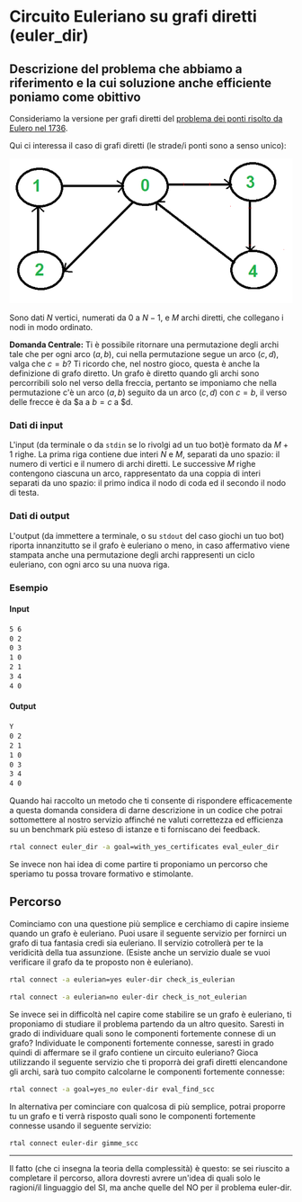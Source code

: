 # Circuito Euleriano su grafi diretti (euler_dir)

## Descrizione del problema che abbiamo a riferimento e la cui soluzione anche efficiente poniamo come obittivo
   
Consideriamo la versione per grafi diretti del [problema dei ponti risolto da Eulero nel 1736](https://en.wikipedia.org/wiki/Seven_Bridges_of_K%C3%B6nigsberg).

Qui ci interessa il caso di grafi diretti (le strade/i ponti sono a senso unico):

![image](figs/euler-dir.png)

Sono dati $N$ vertici, numerati da $0$ a $N-1$, e $M$ archi diretti, che collegano i nodi in modo ordinato.

  <strong>Domanda Centrale:</strong> Ti è possibile ritornare una permutazione degli archi tale che per ogni arco $(a,b)$, cui nella permutazione segue un arco $(c,d)$, valga che $c = b$? 
Ti ricordo che, nel nostro gioco, questa è anche la definizione di grafo diretto. Un grafo è diretto quando gli archi sono percorribili solo nel verso della freccia, pertanto se imponiamo che nella permutazione c'è un arco $(a,b)$ seguito da un arco $(c,d)$ con $c = b$, il verso delle frecce è da $a a $b = c$ a $d.


### Dati di input
  
L'input (da terminale o da `stdin` se lo rivolgi ad un tuo bot)è formato da $M+1$ righe. 
La prima riga contiene due interi $N$ e $M$, separati da uno spazio: il numero di vertici e il numero di archi diretti.
Le successive $M$ righe contengono ciascuna un arco, rappresentato da una coppia di interi separati da uno spazio: il primo indica il nodo di coda ed il secondo il nodo di testa.

### Dati di output

L'output (da immettere a terminale, o su `stdout` del caso giochi un tuo bot) riporta innanzitutto se il grafo è euleriano o meno, in caso affermativo viene stampata anche una permutazione degli archi rappresenti un ciclo euleriano, con ogni arco su una nuova riga.

### Esempio

#### Input

```bash
5 6
0 2
0 3
1 0
2 1
3 4
4 0
```

#### Output

```bash
Y
0 2
2 1
1 0
0 3
3 4
4 0
```

Quando hai raccolto un metodo che ti consente di rispondere efficacemente a questa domanda considera di darne descrizione in un codice che potrai sottomettere al nostro servizio affinché ne valuti correttezza ed efficienza su un benchmark più esteso di istanze e ti forniscano dei feedback.

```bash
rtal connect euler_dir -a goal=with_yes_certificates eval_euler_dir
```

Se invece non hai idea di come partire ti proponiamo un percorso che speriamo tu possa trovare formativo e stimolante.

## Percorso

Cominciamo con una questione più semplice e cerchiamo di capire insieme quando un grafo è euleriano.
Puoi usare il seguente servizio per fornirci un grafo di tua fantasia credi sia euleriano. Il servizio cotrollerà per te la veridicità della tua assunzione.
(Esiste anche un servizio duale se vuoi verificare il grafo da te proposto non è euleriano).

```bash
rtal connect -a eulerian=yes euler-dir check_is_eulerian
```

```bash
rtal connect -a eulerian=no euler-dir check_is_not_eulerian
```

Se invece sei in difficoltà nel capire come stabilire se un grafo è euleriano, ti proponiamo di studiare il problema partendo da un altro quesito.
Saresti in grado di individuare quali sono le componenti fortemente connese di un grafo? 
Individuate le componenti fortemente connesse, saresti in grado quindi di affermare se il grafo contiene un circuito euleriano?
Gioca utilizzando il seguente servizio che ti proporrà dei grafi diretti elencandone gli archi, sarà tuo compito calcolarne le componenti fortemente connesse:

```bash
rtal connect -a goal=yes_no euler-dir eval_find_scc
```

In alternativa per cominciare con qualcosa di più semplice, potrai proporre tu un grafo e ti verrà risposto quali sono le componenti fortemente connesse usando il seguente servizio:

```bash
rtal connect euler-dir gimme_scc
```

------------------------------------------------

Il fatto (che ci insegna la teoria della complessità) è questo:
se sei riuscito a completare il percorso, allora dovresti avrere un'idea di quali solo le ragioni/il linguaggio del SI, ma anche quelle del NO per il problema euler-dir.


